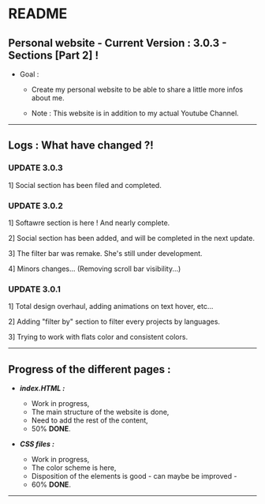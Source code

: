 # README

## Personal website - Current Version : 3.0.3 - Sections [Part 2] !

- Goal :
    - Create my personal website to be able to share a little more infos about me.

    - Note : This website is in addition to my actual Youtube Channel.

___
## **Logs : What have changed ?!**

### **UPDATE 3.0.3**
1] Social section has been filed and completed.


### **UPDATE 3.0.2**
1] Softawre section is here ! And nearly complete.

2] Social section has been added, and will be completed in the next update.

3] The filter bar was remake. She's still under development.

4] Minors changes... (Removing scroll bar visibility...)


### **UPDATE 3.0.1**
1] Total design overhaul, adding animations on text hover, etc...

2] Adding "filter by" section to filter every projects by languages.

3] Trying to work with flats color and consistent colors.

___
## **Progress of the different pages :**

- ***index.HTML :***
  - Work in progress,
  - The main structure of the website is done,
  - Need to add the rest of the content,
  - 50% **DONE**.


- ***CSS files :***
  - Work in progress,
  - The color scheme is here,
  - Disposition of the elements is good - can maybe be improved -
  - 60% **DONE**.

___
